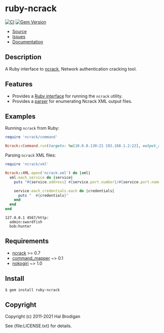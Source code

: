 # ruby-ncrack

[![CI](https://github.com/postmodern/ruby-ncrack/actions/workflows/ruby.yml/badge.svg)](https://github.com/postmodern/ruby-ncrack/actions/workflows/ruby.yml)
[![Gem Version](https://badge.fury.io/rb/ruby-ncrack.svg)](https://badge.fury.io/rb/ruby-ncrack)

* [Source](http://github.com/postmodern/ruby-ncrack)
* [Issues](http://github.com/postmodern/ruby-ncrack/issues)
* [Documentation](http://rubydoc.info/gems/ruby-ncrack/frames)

## Description

A Ruby interface to [ncrack], Network authentication cracking tool.

## Features

* Provides a [Ruby interface][Ncrack::Command] for running the `ncrack` utility.
* Provides a [parser][Ncrack::XML] for enumerating Ncrack XML output files.

[Ncrack::Command]: https://rubydoc.info/gems/ruby-ncrack/Ncrack/Command
[Ncrack::XML]: https://rubydoc.info/gems/ruby-ncrack/Ncrack/XML

## Examples

Running `ncrack` from Ruby:

```ruby
require 'ncrack/command'

Ncrack::Command.run(targets: %w[10.0.0.130:21 192.168.1.2:22], output_xml: 'ncrack.xml')
```

Parsing `ncrack` XML files:

```ruby
require 'ncrack/xml'

Ncrack::XML.open('ncrack.xml') do |xml|
  xml.each_service do |service|
    puts "#{service.address} #{service.port.number}/#{service.port.name}:"

    service.each_credentials.each do |credentials|
      puts "  #{credentials}"
    end
  end
end
```

```
127.0.0.1 4567/http:
  admin:swordfish
  bob:hunter
```

## Requirements

* [ncrack] >= 0.7
* [command_mapper](http://github.com/postmodern/command_mapper.rb#readme) ~> 0.1
* [nokogiri](https://github.com/sparklemotion/nokogiri#readme) ~> 1.0

## Install

```shell
$ gem install ruby-ncrack
```

## Copyright

Copyright (c) 2011-2021 Hal Brodigan

See {file:LICENSE.txt} for details.

[ncrack]: https://nmap.org/ncrack/

